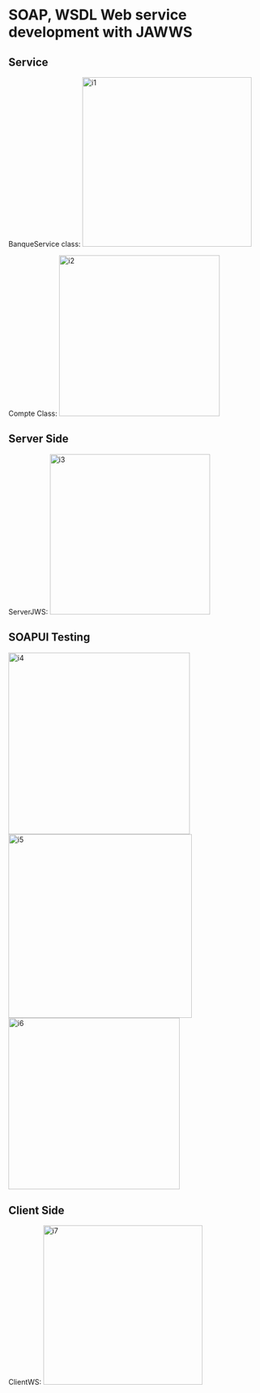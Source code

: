 # SOAP, WSDL Web service development with JAWWS

## Service
BanqueService class:
<img width="334" alt="i1" src="https://github.com/achrafhedd/JEE/assets/102471232/031658af-8a83-478e-bd34-d7267a15198c">


Compte Class:
<img width="317" alt="i2" src="https://github.com/achrafhedd/JEE/assets/102471232/b998bdaa-2ec4-4240-82ea-46b3e8d8550d">




## Server Side
ServerJWS:
<img width="316" alt="i3" src="https://github.com/achrafhedd/JEE/assets/102471232/4acecf14-030c-4381-9a4c-d5ef433235b8">



## SOAPUI Testing
<img width="358" alt="i4" src="https://github.com/achrafhedd/JEE/assets/102471232/84d35ff3-6963-4c5f-acb9-aabc9cecfe16">
<img width="362" alt="i5" src="https://github.com/achrafhedd/JEE/assets/102471232/5c51289b-508b-4b06-9150-526e8e84223d">
<img width="338" alt="i6" src="https://github.com/achrafhedd/JEE/assets/102471232/e7ceba54-63c0-4457-bf7b-6d7cd4305086">




## Client Side

ClientWS:
<img width="314" alt="i7" src="https://github.com/achrafhedd/JEE/assets/102471232/ca446271-5ff8-46ea-b504-9ff8b8b7b67d">

